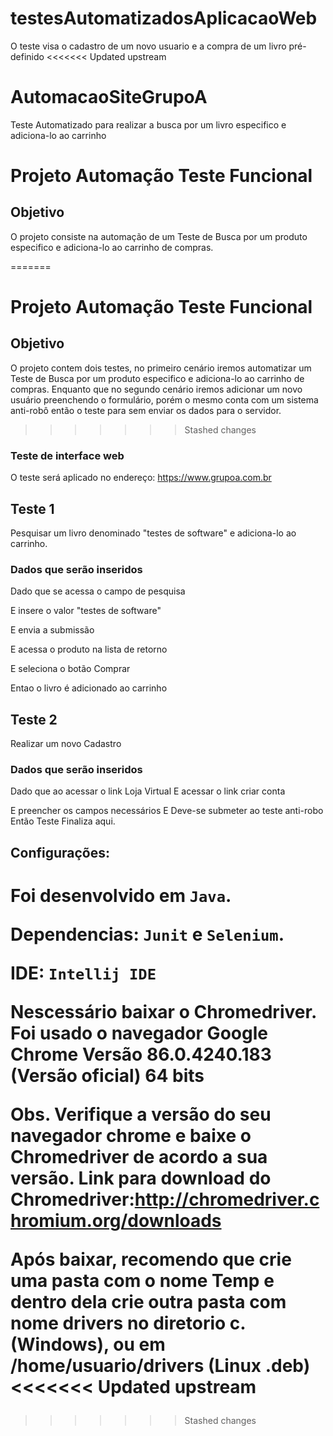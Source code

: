 # testesAutomatizadosAplicacaoWeb
O teste visa o cadastro de um novo usuario e a compra de um livro pré-definido
<<<<<<< Updated upstream
# AutomacaoSiteGrupoA
 Teste Automatizado para realizar a busca por um livro especifico e adiciona-lo ao carrinho
# Projeto Automação Teste Funcional



## Objetivo

O projeto consiste na automação de um Teste de Busca por um produto especifico e adiciona-lo ao carrinho de compras.

=======
# Projeto Automação Teste Funcional 

## Objetivo

O projeto contem dois testes, no primeiro cenário iremos automatizar um Teste de Busca por um produto especifico e adiciona-lo ao carrinho de compras.
Enquanto que no segundo cenário iremos adicionar um novo usuário preenchendo o formulário, porém o mesmo conta com um sistema anti-robô então o teste para sem enviar
os dados para o servidor.
>>>>>>> Stashed changes
### Teste de interface web

O teste será aplicado no endereço: https://www.grupoa.com.br

## Teste 1

Pesquisar um livro denominado "testes de software" e adiciona-lo ao carrinho.

### Dados que serão inseridos

Dado que se acessa o campo de pesquisa<p>
E insere o valor "testes de software"<p>
E envia a submissão<p>
E acessa o produto na lista de retorno<p>
E seleciona o botão Comprar<p>
Entao o livro é adicionado ao carrinho<p>


## Teste 2

Realizar um novo Cadastro

### Dados que serão inseridos

Dado que ao acessar o link Loja Virtual <o>
E acessar o link criar conta<p>
E preencher os campos necessários<o>
E Deve-se submeter ao teste anti-robo<o>
Então Teste Finaliza aqui.


## Configurações:

Foi desenvolvido em ```Java```. <p>
Dependencias: ```Junit``` e ```Selenium```.<p>
IDE: ```Intellij IDE```<p>
Nescessário baixar o Chromedriver. Foi usado o navegador Google Chrome Versão 86.0.4240.183 (Versão oficial) 64 bits<p>
Obs. Verifique a versão do seu navegador chrome e baixe o Chromedriver de acordo a sua versão.
Link para download do Chromedriver:http://chromedriver.chromium.org/downloads<p>
Após baixar, recomendo que crie uma pasta com o nome Temp e dentro dela crie outra pasta com nome drivers no diretorio c.(Windows), ou em /home/usuario/drivers (Linux .deb)
<<<<<<< Updated upstream
=======

>>>>>>> Stashed changes
